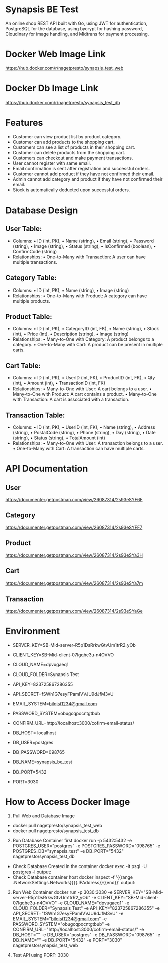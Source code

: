 # Synapsis BE Test
An online shop REST API built with Go, using JWT for authentication, PostgreSQL for the database, using bycrypt for hashing password, Cloudinary for image handling, and Midtrans for payment processing.

# Docker Web Image Link
https://hub.docker.com/r/nagetpresto/synapsis_test_web

# Docker Db Image Link
https://hub.docker.com/r/nagetpresto/synapsis_test_db

# Features
- Customer can view product list by product category.
- Customer can add products to the shopping cart.
- Customers can see a list of products in their shopping cart.
- Customer can delete products from the shopping cart.
- Customers can checkout and make payment transactions.
- User cannot register with same email.
- Email confirmation is sent after registration and successful orders.
- Customer cannot add product if they have not confirmed their email.
- Admin cannot add category and product if they have not confirmed their email.
- Stock is automatically deducted upon successful orders.

# Database Design
## User Table:
- Columns: 
• ID (int, PK),
• Name (string),
• Email (string),
• Password (string),
• Image (string),
• Status (string),
• IsConfirmed (boolean),
• ConfirmCode (string)
- Relationships:
• One-to-Many with Transaction: A user can have multiple transactions.

## Category Table:
- Columns: 
	• ID (int, PK),
	• Name (string),
	• Image (string)
- Relationships:
	• One-to-Many with Product: A category can have multiple products.

## Product Table:
- Columns: 
	• ID (int, PK),
	• CategoryID (int, FK),
	• Name (string),
	• Stock (int),
	• Price (int),
	• Description (string),
	• Image (string)
- Relationships:
	• Many-to-One with Category: A product belongs to a category.
	• One-to-Many with Cart: A product can be present in multiple carts.

## Cart Table:
- Columns:
	• ID (int, PK),
	• UserID (int, FK),
	• ProductID (int, FK),
	• Qty (int),
	• Amount (int),
	• TransactionID (int, FK)
- Relationships:
	• Many-to-One with User: A cart belongs to a user.
	• Many-to-One with Product: A cart contains a product.
	• Many-to-One with Transaction: A cart is associated with a transaction.

## Transaction Table:
- Columns:
	• ID (int, PK),
	• UserID (int, FK),
	• Name (string),
	• Address (string),
	• PostalCode (string),
	• Phone (string),
	• Day (string),
	• Date (string),
	• Status (string),
	• TotalAmount (int)
- Relationships:
	• Many-to-One with User: A transaction belongs to a user.
	• One-to-Many with Cart: A transaction can have multiple carts.

# API Documentation
## User
https://documenter.getpostman.com/view/26087314/2s93eSYF6F
## Category
https://documenter.getpostman.com/view/26087314/2s93eSYFF7
## Product
https://documenter.getpostman.com/view/26087314/2s93eSYa3H
## Cart
https://documenter.getpostman.com/view/26087314/2s93eSYa7m
## Transaction
https://documenter.getpostman.com/view/26087314/2s93eSYaGe

# Environment
- SERVER_KEY=SB-Mid-server-R5p1DsRrkwGtvUm1trR2_yOb
- CLIENT_KEY=SB-Mid-client-07Igqhe3u-n4OVVO

- CLOUD_NAME=dpvugaeq1
- CLOUD_FOLDER=Synapsis Test
- API_KEY=823725867286355
- API_SECRET=fSWh1G7esyFPamIVVJU9dJfM3vU

- EMAIL_SYSTEM=bilqist1234@gmail.com
- PASSWORD_SYSTEM=obugcqpocntgtbub
- CONFIRM_URL=http://localhost:3000/cofirm-email-status/

- DB_HOST= localhost
- DB_USER=postgres
- DB_PASSWORD=098765
- DB_NAME=synapsis_be_test
- DB_PORT=5432

- PORT=3030

# How to Access Docker Image
1. Pull Web and Database Image
- docker pull nagetpresto/synapsis_test_web
- docker pull nagetpresto/synapsis_test_db

2. Run Database Container first
docker run -p 5432:5432 -e POSTGRES_USER="postgres" -e POSTGRES_PASSWORD="098765" -e POSTGRES_DB="synapsis_test" -e DB_PORT="5432"  nagetpresto/synapsis_test_db

- Check Database Created in the container
docker exec -it <db-container-name> psql -U postgres -l
output: <db-name>
- Check Database container host
docker inspect -f '{{range .NetworkSettings.Networks}}{{.IPAddress}}{{end}}' <db-container-name>
output: <db-host>

3. Run Web Container
docker run -p 3030:3030 -e SERVER_KEY="SB-Mid-server-R5p1DsRrkwGtvUm1trR2_yOb" -e CLIENT_KEY="SB-Mid-client-07Igqhe3u-n4OVVO" -e CLOUD_NAME="dpvugaeq1" -e CLOUD_FOLDER="Synapsis Test" -e API_KEY="823725867286355" -e API_SECRET="fSWh1G7esyFPamIVVJU9dJfM3vU" -e EMAIL_SYSTEM="bilqist1234@gmail.com" -e PASSWORD_SYSTEM="obugcqpocntgtbub" -e CONFIRM_URL="http://localhost:3000/cofirm-email-status/" -e DB_HOST="<db-host>" -e DB_USER="postgres" -e DB_PASSWORD="098765" -e DB_NAME="<db-name>" -e DB_PORT="5432" -e PORT="3030" nagetpresto/synapsis_test_web

4. Test API using PORT: 3030


<!-- # docker pull nagetpresto/synapsis_test_web
# docker pull nagetpresto/synapsis_test_db
# docker exec -it heuristic_diffie psql -U postgres -l
# docker inspect -f '{{range .NetworkSettings.Networks}}{{.IPAddress}}{{end}}' heuristic_diffie
# host.docker.internal -->